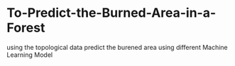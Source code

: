# To-Predict-the-Burned-Area-in-a-Forest
using the topological data predict the burened area using different Machine Learning Model
